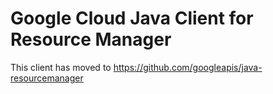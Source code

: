 Google Cloud Java Client for Resource Manager
=============================================

This client has moved to https://github.com/googleapis/java-resourcemanager